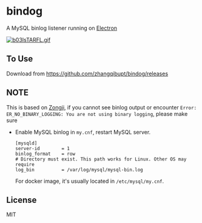 # bindog
A MySQL binlog listener running on [Electron](https://github.com/electron/electron)

[![b03IsTARFL.gif](https://www.z4a.net/images/2018/11/26/b03IsTARFL.gif)](https://www.z4a.net/image/78lV7b)

## To Use
Download from https://github.com/zhangqibupt/bindog/releases

## NOTE
This is based on [Zongji](https://github.com/nevill/zongji), if you cannot see binlog output or encounter `Error: ER_NO_BINARY_LOGGING: You are not using binary logging`, please make sure
* Enable MySQL binlog in `my.cnf`, restart MySQL server.
  ```
  [mysqld]
  server-id        = 1
  binlog_format    = row
  # Directory must exist. This path works for Linux. Other OS may require
  log_bin          = /var/log/mysql/mysql-bin.log
  ```

  For docker image, it's usually located in `/etc/mysql/my.cnf`.

## License
MIT
